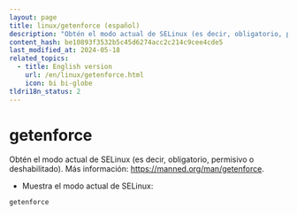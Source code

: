 ```yaml
---
layout: page
title: linux/getenforce (español)
description: "Obtén el modo actual de SELinux (es decir, obligatorio, permisivo o deshabilitado)."
content_hash: be10893f3532b5c45d6274acc2c214c9cee4cde5
last_modified_at: 2024-05-18
related_topics:
  - title: English version
    url: /en/linux/getenforce.html
    icon: bi bi-globe
tldri18n_status: 2
---
```

# getenforce

Obtén el modo actual de SELinux (es decir, obligatorio, permisivo o deshabilitado).
Más información: <https://manned.org/man/getenforce>.

- Muestra el modo actual de SELinux:

`getenforce`
